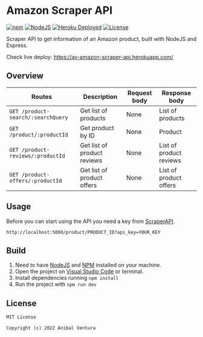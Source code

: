 # Amazon Scraper API

[![npm](https://img.shields.io/static/v1?label=npm&message=8.5.5&color=purple)](https://www.npmjs.com/)
[![NodeJS](https://img.shields.io/static/v1?label=NodeJS&message=16.15.0&color=green)](https://nodejs.org/en/)
[![Heroku Deployed](https://heroku-badge.herokuapp.com/?app=heroku-badge)](https://heroku-badge.herokuapp.com/?app={av-amazon-scraper-api})
[![License](https://img.shields.io/static/v1?label=License&message=MIT&color=blue)](LICENSE.md)

Scraper API to get information of an Amazon product, built with NodeJS and Express.

Check live deploy: https://av-amazon-scraper-api.herokuapp.com/

## Overview

| Routes                             | Description                 | Request body | Response body           |
| ---------------------------------- | --------------------------- | ------------ | ----------------------- |
| `GET /product-search/:searchQuery` | Get list of products        | None         | List of products        |
| `GET /product/:productId`          | Get product by ID           | None         | Product                 |
| `GET /product-reviews/:productId`  | Get list of product reviews | None         | List of product reviews |
| `GET /product-offers/:productId`   | Get list of product offers  | None         | List of product offers  |

## Usage

Before you can start using the API you need a key from [ScraperAPI](https://www.scraperapi.com/).

`http://localhost:5000/product/PRODUCT_ID?api_key=YOUR_KEY`

## Build

1. Need to have [NodeJS](https://www.npmjs.com/) and [NPM](https://nodejs.org/en/) installed on your machine.
2. Open the project on [Visual Studio Code](https://code.visualstudio.com/) or terminal.
3. Install dependencies running `npm install`
4. Run the project with `npm run dev`

## License

```xml
MIT License

Copyright (c) 2022 Anibal Ventura
```
